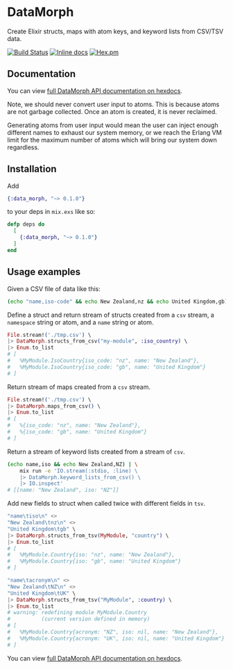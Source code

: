 # DataMorph

Create Elixir structs, maps with atom keys, and keyword lists from CSV/TSV data.

[![Build Status](https://api.travis-ci.org/robmckinnon/data_morph.svg)](https://travis-ci.org/robmckinnon/data_morph)
[![Inline docs](http://inch-ci.org/github/robmckinnon/data_morph.svg)](http://inch-ci.org/github/robmckinnon/data_morph)
[![Hex.pm](https://img.shields.io/hexpm/v/data_morph.svg)](https://hex.pm/packages/data_morph)

## Documentation

You can view [full DataMorph API documentation on hexdocs](https://hexdocs.pm/data_morph/DataMorph.html).

Note, we should never convert user input to atoms. This is because atoms are not
garbage collected. Once an atom is created, it is never reclaimed.

Generating atoms from user input would mean the user can inject enough
different names to exhaust our system memory, or we reach the Erlang VM limit
for the maximum number of atoms which will bring our system down regardless.

## Installation

Add
```elixir
{:data_morph, "~> 0.1.0"}
```
to your deps in `mix.exs` like so:

```elixir
defp deps do
  [
    {:data_morph, "~> 0.1.0"}
  ]
end
```

## Usage examples

Given a CSV file of data like this:

```sh
(echo "name,iso-code" && echo New Zealand,nz && echo United Kingdom,gb) > tmp.csv
```

Define a struct and return stream of structs created from a `csv` stream,
a `namespace` string or atom, and a `name` string or atom.

```elixir
File.stream!('./tmp.csv') \
|> DataMorph.structs_from_csv("my-module", :iso_country) \
|> Enum.to_list
# [
#   %MyModule.IsoCountry{iso_code: "nz", name: "New Zealand"},
#   %MyModule.IsoCountry{iso_code: "gb", name: "United Kingdom"}
# ]
```

Return stream of maps created from a `csv` stream.

```elixir
File.stream!('./tmp.csv') \
|> DataMorph.maps_from_csv() \
|> Enum.to_list
# [
#   %{iso_code: "nz", name: "New Zealand"},
#   %{iso_code: "gb", name: "United Kingdom"}
# ]
```

Return a stream of keyword lists created from a stream of `csv`.

```sh
(echo name,iso && echo New Zealand,NZ) | \
    mix run -e 'IO.stream(:stdio, :line) \
    |> DataMorph.keyword_lists_from_csv() \
    |> IO.inspect'
# [[name: "New Zealand", iso: "NZ"]]
```

Add new fields to struct when called twice with different fields in `tsv`.

```elixir
"name\tiso\n" <>
"New Zealand\tnz\n" <>
"United Kingdom\tgb" \
|> DataMorph.structs_from_tsv(MyModule, "country") \
|> Enum.to_list
# [
#   %MyModule.Country{iso: "nz", name: "New Zealand"},
#   %MyModule.Country{iso: "gb", name: "United Kingdom"}
# ]

"name\tacronym\n" <>
"New Zealand\tNZ\n" <>
"United Kingdom\tUK" \
|> DataMorph.structs_from_tsv("MyModule", :country) \
|> Enum.to_list
# warning: redefining module MyModule.Country
#          (current version defined in memory)
# [
#   %MyModule.Country{acronym: "NZ", iso: nil, name: "New Zealand"},
#   %MyModule.Country{acronym: "UK", iso: nil, name: "United Kingdom"}
# ]
```

You can view [full DataMorph API documentation on hexdocs](https://hexdocs.pm/data_morph/DataMorph.html).
